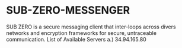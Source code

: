 # SUB-ZERO-MESSENGER
SUB ZERO is a secure messaging client that inter-loops across divers networks and encryption frameworks for secure, untraceable  communication.  List of Available Servers a.) 34.94.165.80
